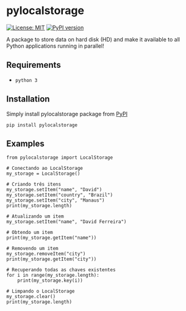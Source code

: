 # pylocalstorage

[![License: MIT](https://img.shields.io/badge/License-MIT-yellow.svg)](https://github.com/ferreirad08/pylocalstorage/blob/main/LICENSE)
[![PyPI version](https://badge.fury.io/py/localstorage.svg)](https://badge.fury.io/py/pylocalstorage)

A package to store data on hard disk (HD) and make it available to all Python applications running in parallel!

## Requirements
* `python 3`

## Installation

Simply install pylocalstorage package from [PyPI](https://pypi.org/project/pylocalstorage/)

    pip install pylocalstorage

## Examples

    from pylocalstorage import LocalStorage

    # Conectando ao LocalStorage
    my_storage = LocalStorage()

    # Criando três itens
    my_storage.setItem("name", "David")
    my_storage.setItem("country", "Brazil")
    my_storage.setItem("city", "Manaus")
    print(my_storage.length)

    # Atualizando um item
    my_storage.setItem("name", "David Ferreira")

    # Obtendo um item
    print(my_storage.getItem("name"))

    # Removendo um item
    my_storage.removeItem("city")
    print(my_storage.getItem("city"))

    # Recuperando todas as chaves existentes
    for i in range(my_storage.length):
        print(my_storage.key(i))

    # Limpando o LocalStorage
    my_storage.clear()
    print(my_storage.length)
